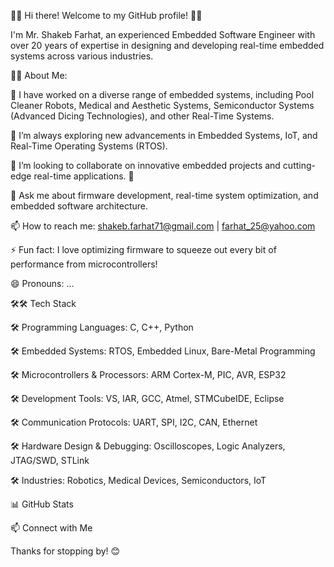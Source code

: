 👋👋 Hi there! Welcome to my GitHub profile! 👋👋

I'm Mr. Shakeb Farhat, an experienced Embedded Software Engineer with over 20 years of expertise in designing and developing real-time embedded systems across various industries.

🚀🚀 About Me:

🔭 I have worked on a diverse range of embedded systems, including Pool Cleaner Robots, Medical and Aesthetic Systems, Semiconductor Systems (Advanced Dicing Technologies), and other Real-Time Systems.

🌱 I’m always exploring new advancements in Embedded Systems, IoT, and Real-Time Operating Systems (RTOS).

👯 I’m looking to collaborate on innovative embedded projects and cutting-edge real-time applications.
💞️

💬 Ask me about firmware development, real-time system optimization, and embedded software architecture.

📫 How to reach me: shakeb.farhat71@gmail.com | farhat_25@yahoo.com

⚡ Fun fact: I love optimizing firmware to squeeze out every bit of performance from microcontrollers!

😄 Pronouns: ...

🛠🛠 Tech Stack

🛠 Programming Languages: C, C++, Python

🛠 Embedded Systems: RTOS, Embedded Linux, Bare-Metal Programming

🛠 Microcontrollers & Processors: ARM Cortex-M, PIC, AVR, ESP32

🛠 Development Tools: VS, IAR, GCC, Atmel, STMCubeIDE, Eclipse

🛠 Communication Protocols: UART, SPI, I2C, CAN, Ethernet

🛠 Hardware Design & Debugging: Oscilloscopes, Logic Analyzers, JTAG/SWD, STLink

🛠 Industries: Robotics, Medical Devices, Semiconductors, IoT


📊 GitHub Stats



📫 Connect with Me



Thanks for stopping by! 😊
